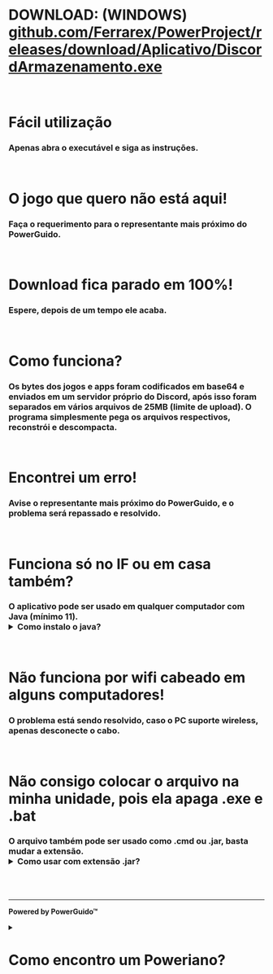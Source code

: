 <h1>DOWNLOAD: (WINDOWS) <a href="https://github.com/Ferrarex/PowerProject/releases/download/Aplicativo/DiscordArmazenamento.exe">github.com/Ferrarex/PowerProject/releases/download/Aplicativo/DiscordArmazenamento.exe</a></h1>

<br>

<h1>Fácil utilização</h1>
<h3>Apenas abra o executável e siga as instruções.</h3>

<br>

<h1>O jogo que quero não está aqui!</h1>
<h3>Faça o requerimento para o representante mais próximo do PowerGuido.</h3>

<br>

<h1>Download fica parado em 100%!</h1>
<h3>Espere, depois de um tempo ele acaba.</h3>

<br>

<h1>Como funciona?</h1>
<h3>Os bytes dos jogos e apps foram codificados em base64 e enviados em um servidor próprio do Discord, após isso foram separados em vários arquivos de 25MB (limite de upload). O programa simplesmente pega os arquivos respectivos, reconstrói e descompacta.</h3>

<br>

<h1>Encontrei um erro!</h1>
<h3>Avise o representante mais próximo do PowerGuido, e o problema será repassado e resolvido.</h3>

<br>

<h1>Funciona só no IF ou em casa também?</h1>
<h3>O aplicativo pode ser usado em qualquer computador com Java (mínimo 11).
<details>
  <summary>Como instalo o java?</summary>
  <br>
    <a href="https://download.oracle.com/java/21/latest/jdk-21_windows-x64_bin.exe">https://download.oracle.com/java/21/latest/jdk-21_windows-x64_bin.exe</a>
</details></h3>

<br>

<h1>Não funciona por wifi cabeado em alguns computadores!</h1>
<h3>O problema está sendo resolvido, caso o PC suporte wireless, apenas desconecte o cabo.</h3>

<br>
<h1>Não consigo colocar o arquivo na minha unidade, pois ela apaga .exe e .bat</h1>
<h3>O arquivo também pode ser usado como .cmd ou .jar, basta mudar a extensão.
<details>
  <summary>Como usar com extensão .jar?</summary>
  <br>
    <p>Coloque o arquivo em uma pasta, após isso, crie um arquivo .cmd</p>
    <p>Dentro do .cmd coloque: "java -jar DiscordArmazenamento.jar"</p>
    <p>Abra o .cmd</p>
</details>
</h3>
<br><br>

<hr>
<p><b>Powered by PowerGuido™</b></p>

<details>
  <summary><h1>Como encontro um Poweriano?</h1></summary>

  <img style="width:150px;height:150px;" src="https://i.pinimg.com/736x/22/c0/62/22c06246554c13e5b93be77a5b5ca0cf.jpg">

</details>

